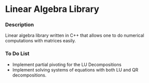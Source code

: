 # Linear Algebra Library

### Description
Linear algebra library written in C++ that allows one to do numerical computations with matrices easily.

### To Do List
- Implement partial pivoting for the LU Decompositions
- Implement solving systems of equations with both LU and QR decompositions.
